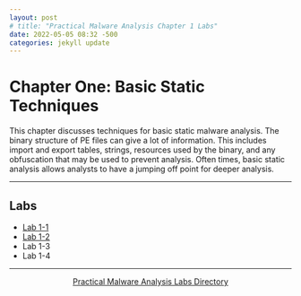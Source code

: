 ```yaml
---
layout: post
# title: "Practical Malware Analysis Chapter 1 Labs"
date: 2022-05-05 08:32 -500
categories: jekyll update
---
```


# Chapter One: Basic Static Techniques

This chapter discusses techniques for basic static malware analysis. The binary structure of PE files can give a lot of information. This includes import and export tables, strings, resources used by the binary, and any obfuscation that may be used to prevent analysis. Often times, basic static analysis allows analysts to have a jumping off point for deeper analysis.

---

## Labs

- [Lab 1-1](/write_ups/pma/ch01/chapter_01_lab_01) 
- [Lab 1-2](/write_ups/pma/ch01/chapter_01_lab_02)
- Lab 1-3
- Lab 1-4


---
<p align="center"><a href="/practical-malware-analysis/">Practical Malware Analysis Labs Directory</a></p>